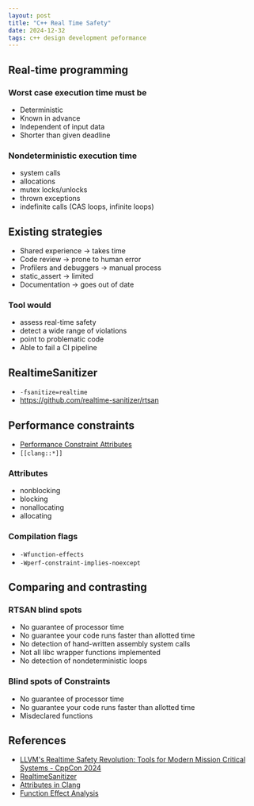 ```yaml
---
layout: post
title: "C++ Real Time Safety"
date: 2024-12-32
tags: c++ design development peformance
---
```


## Real-time programming

### Worst case execution time must be
* Deterministic
* Known in advance
* Independent of input data
* Shorter than given deadline

### Nondeterministic execution time
* system calls
* allocations
* mutex locks/unlocks
* thrown exceptions
* indefinite calls (CAS loops, infinite loops)

## Existing strategies
* Shared experience -> takes time
* Code review -> prone to human error
* Profilers and debuggers -> manual process
* static_assert -> limited
* Documentation -> goes out of date

### Tool would
* assess real-time safety
* detect a wide range of violations
* point to problematic code
* Able to fail a CI pipeline

## RealtimeSanitizer
* `-fsanitize=realtime`
* <https://github.com/realtime-sanitizer/rtsan>

## Performance constraints
* [Performance Constraint Attributes](https://clang.llvm.org/docs/AttributeReference.html#performance-constraint-attributes)
* `[[clang::*]]`

### Attributes
* nonblocking
* blocking
* nonallocating
* allocating

### Compilation flags
* `-Wfunction-effects`
* `-Wperf-constraint-implies-noexcept`

## Comparing and contrasting

### RTSAN blind spots
* No guarantee of processor time
* No guarantee your code runs faster than allotted time
* No detection of hand-written assembly system calls
* Not all libc wrapper functions implemented
* No detection of nondeterministic loops

### Blind spots of Constraints
* No guarantee of processor time
* No guarantee your code runs faster than allotted time
* Misdeclared functions

## References
* [LLVM's Realtime Safety Revolution: Tools for Modern Mission Critical Systems - CppCon 2024](https://www.youtube.com/watch?v=KvhgNdxX6Uw)
* [RealtimeSanitizer](https://clang.llvm.org/docs/RealtimeSanitizer.html)
* [Attributes in Clang](https://clang.llvm.org/docs/AttributeReference.html)
* [Function Effect Analysis](https://clang.llvm.org/docs/FunctionEffectAnalysis.html)